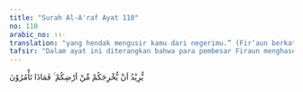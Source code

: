```yaml
---
title: "Surah Al-A'raf Ayat 110"
no: 110
arabic_no: ١١٠
translation: "yang hendak mengusir kamu dari negerimu.” (Fir‘aun berkata), “Maka apa saran kamu?”"
tafsir: "Dalam ayat ini diterangkan bahwa para pembesar Firaun menghasut Firaun dengan menyatakan kepadanya, bahwa Musa adalah orang yang mempunyai pengetahuan dan bermaksud jahat, yaitu hendak merebut kekuasaan dari tangan Firaun dan mengusirnya bersama pengikutnya dari negeri Mesir. Hasutan ini berhasil, sehingga Firaun bertanya kepada mereka tentang apa yang akan mereka lakukan kepada Musa.\n\nDi dalam kisah Nabi Musa yang terdapat dalam Surah Yunus diterangkan pula ucapan pemesar-pembesar Firaun kepada Nabi Musa sebagai berikut:\n\n\"Mereka berkata: \"Apakah engkau datang kepada kami untuk memalingkan kami dari apa (kepercayaan) yang kami dapati nenek moyang kami mengerjakannya (menyembah berhala), dan agar kamu berdua mempunyai kekuasaan di bumi (negeri Mesir)? Kami tidak akan mempercayai kamu berdua\". (Yunus/10:78)"
---
```

يُّرِيْدُ اَنْ يُّخْرِجَكُمْ مِّنْ اَرْضِكُمْ ۚ فَمَاذَا تَأْمُرُوْنَ